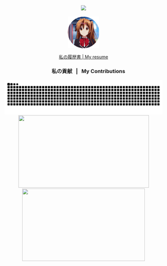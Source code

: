 <h3 align="center"> 
    <img src="https://readme-typing-svg.herokuapp.com/?font=sansserif&size=25&center=true&vCenter=true&width=600&height=30&duration=2300&lines=&nbsp;&nbsp;こんにちは！👋;+私はアクゼスティアです;+ウクライナ出身の情熱的な開発者です^_^;&nbsp;&nbsp;&nbsp;Hi+There!+👋;+I'm+Akzestia;+A+passionate+developer+from+Ukraine+^_^" />
</h3>           
<p align="center">                                                         
  <img src="assets/tenor-nibutani.gif" alt="Example" width="100" height="100">       
</p>         
<div align="center">          
    <a href="https://github.com/Akzestia/Akzestia/blob/main/about/resume.md">私の履歴書 | My resume</a> 
</div>
<div align="center">    
    <h3>&nbsp; &nbsp; &nbsp; &nbsp; 私の貢献 &nbsp; | &nbsp; My Contributions</h3> 
    <img alt="snake eating my contributions" src="https://raw.githubusercontent.com/Akzestia/Akzestia/output/github-contribution-grid-snake-dark.svg" />
</div>
<div align=center>  
    <img width=415 height=230 src="https://streak-stats.demolab.com/?user=akzestia&theme=dark" />
    <img width=390 height=230 src="https://github-readme-stats.vercel.app/api?username=akzestia&show_icons=true&theme=transparent">
</div>
       
<!-- <h3 align="center">⚒️ Arch <3 ⚒️</h3> 
<br/>
<div align="center">
    <img width=180 height=180 src="https://skillicons.dev/icons?i=arch" />
</div> -->
<!-- <div align="center">
    <img src="https://skillicons.dev/icons?i=qt,net,actix,react,redux,prisma,html,css,scss,flutter,neovim,arch,github,git,docker" />
    <img src="https://skillicons.dev/icons?i=c,cpp,cs,rust,typescript,js,java,php,lua,dart,postgres,mysql,cmake" /><br>
</div>
 -->
 

